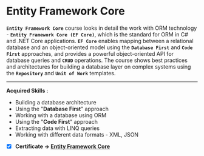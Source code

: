 # Entity Framework Core

**`Entity Framework Core`** course looks in detail the work with ORM technology - **`Entity Framework Core (EF Core)`**, which is the standard for ORM in C# and .NET Core applications. **`EF Core`** enables mapping between a relational database and an object-oriented model using the **`Database First`** and **`Code First`** approaches, and provides a powerful object-oriented API for database queries and **`CRUD`** operations. The course shows best practices and architectures for building a database layer on complex systems using the **`Repository`** and **`Unit of Work`** templates.

---

**Acquired Skills** :
* Building a database architecture
* Using the "**Database First**" approach
* Working with a database using ORM
* Using the "**Code First**" approach
* Extracting data with LINQ queries
* Working with different data formats - XML, JSON

- [x] **Certificate -> [Entity Framework Core](https://softuni.bg/certificates/details/102653/031db2dc)**
